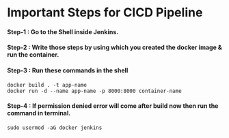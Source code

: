 # Important Steps for CICD Pipeline

#### Step-1 : Go to the Shell inside Jenkins.
#### Step-2 : Write those steps by using which you created the docker image & run the container.
#### Step-3 : Run these commands in the shell

```
docker build . -t app-name
docker run -d --name app-name -p 8000:8000 container-name
```

#### Step-4 : If permission denied error will come after build now then run the command in terminal.

```
sudo usermod -aG docker jenkins
```

